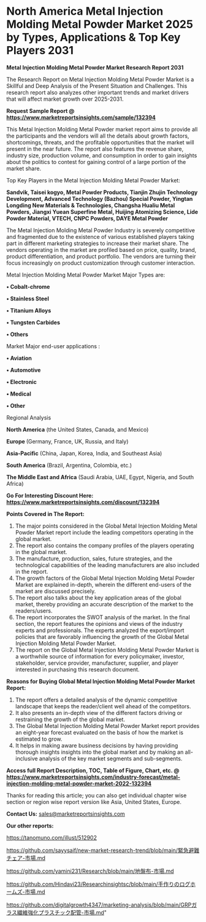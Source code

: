 # North America Metal Injection Molding Metal Powder Market 2025 by Types, Applications & Top Key Players 2031

<strong>Metal Injection Molding Metal Powder Market Research Report 2031</strong>

The Research Report on Metal Injection Molding Metal Powder Market is a Skillful and Deep Analysis of the Present Situation and Challenges. This research report also analyzes other important trends and market drivers that will affect market growth over 2025-2031.

<strong>Request Sample Report @ <a href=https://www.marketreportsinsights.com/sample/132394>https://www.marketreportsinsights.com/sample/132394</a></strong>

This Metal Injection Molding Metal Powder market report aims to provide all the participants and the vendors will all the details about growth factors, shortcomings, threats, and the profitable opportunities that the market will present in the near future. The report also features the revenue share, industry size, production volume, and consumption in order to gain insights about the politics to contest for gaining control of a large portion of the market share.

Top Key Players in the Metal Injection Molding Metal Powder Market:

<strong>Sandvik, Taisei kogyo, Metal Powder Products, Tianjin Zhujin Technology Development, Advanced Technology (Bazhou) Special Powder, Yingtan Longding New Materials & Technologies, Changsha Hualiu Metal Powders, Jiangxi Yuean Superfine Metal, Huijing Atomizing Science, Lide Powder Material, VTECH, CNPC Powders, DAYE Metal Powder</strong>

The Metal Injection Molding Metal Powder Industry is severely competitive and fragmented due to the existence of various established players taking part in different marketing strategies to increase their market share. The vendors operating in the market are profiled based on price, quality, brand, product differentiation, and product portfolio. The vendors are turning their focus increasingly on product customization through customer interaction.

Metal Injection Molding Metal Powder Market Major Types are:

<strong>• Cobalt-chrome

• Stainless Steel

• Titanium Alloys

• Tungsten Carbides

• Others</strong>

Market Major end-user applications :

<strong>• Aviation

• Automotive

• Electronic

• Medical

• Other</strong>

Regional Analysis

</u><strong><b>North America</b></strong> (the United States, Canada, and Mexico)

<strong><b>Europe </b></strong>(Germany, France, UK, Russia, and Italy)

<strong><b>Asia-Pacific</b></strong> (China, Japan, Korea, India, and Southeast Asia)

<strong><b>South America</b></strong> (Brazil, Argentina, Colombia, etc.)

<strong><b>The Middle East and Africa</b></strong> (Saudi Arabia, UAE, Egypt, Nigeria, and South Africa)

<strong>Go For Interesting Discount Here: <a href=https://www.marketreportsinsights.com/discount/132394>https://www.marketreportsinsights.com/discount/132394</a></strong>

<strong>Points Covered in The Report:</strong>
<ol>
  <li>The major points considered in the Global Metal Injection Molding Metal Powder Market report include the leading competitors operating in the global market.</li>
  <li>The report also contains the company profiles of the players operating in the global market.</li>
  <li>The manufacture, production, sales, future strategies, and the technological capabilities of the leading manufacturers are also included in the report.</li>
  <li>The growth factors of the Global Metal Injection Molding Metal Powder Market are explained in-depth, wherein the different end-users of the market are discussed precisely.</li>
  <li>The report also talks about the key application areas of the global market, thereby providing an accurate description of the market to the readers/users.</li>
  <li>The report incorporates the SWOT analysis of the market. In the final section, the report features the opinions and views of the industry experts and professionals. The experts analyzed the export/import policies that are favorably influencing the growth of the Global Metal Injection Molding Metal Powder Market.</li>
  <li>The report on the Global Metal Injection Molding Metal Powder Market is a worthwhile source of information for every policymaker, investor, stakeholder, service provider, manufacturer, supplier, and player interested in purchasing this research document.</li>
</ol>
<strong>Reasons for Buying Global Metal Injection Molding Metal Powder Market Report:</strong>

<ol>
  <li>The report offers a detailed analysis of the dynamic competitive landscape that keeps the reader/client well ahead of the competitors.</li>
  <li>It also presents an in-depth view of the different factors driving or restraining the growth of the global market.</li>
  <li>The Global Metal Injection Molding Metal Powder Market report provides an eight-year forecast evaluated on the basis of how the market is estimated to grow.</li>
  <li>It helps in making aware business decisions by having providing thorough insights insights into the global market and by making an all-inclusive analysis of the key market segments and sub-segments.</li>
</ol>
<strong>Access full Report Description, TOC, Table of Figure, Chart, etc. @ <a href=https://www.marketreportsinsights.com/industry-forecast/metal-injection-molding-metal-powder-market-2022-132394>https://www.marketreportsinsights.com/industry-forecast/metal-injection-molding-metal-powder-market-2022-132394</a></strong>


Thanks for reading this article; you can also get individual chapter wise section or region wise report version like Asia, United States, Europe.

<strong>Contact Us:</strong>
sales@marketreportsinsights.com

<strong>Our other reports:</strong>

<a href=https://tanomuno.com/illust/512902>https://tanomuno.com/illust/512902</a>

<a href=https://github.com/sayysaif/new-market-research-trend/blob/main/緊急避難チェア-市場.md>https://github.com/sayysaif/new-market-research-trend/blob/main/緊急避難チェア-市場.md</a>

<a href=https://github.com/yamini231/Research/blob/main/地盤布-市場.md>https://github.com/yamini231/Research/blob/main/地盤布-市場.md</a>

<a href=https://github.com/Hindavi23/Researchinsightsc/blob/main/手作りのログホームズ-市場.md>https://github.com/Hindavi23/Researchinsightsc/blob/main/手作りのログホームズ-市場.md</a>

<a href=https://github.com/digitalgrowth4347/marketing-analysis/blob/main/GRPガラス繊維強化プラスチック配管-市場.md>https://github.com/digitalgrowth4347/marketing-analysis/blob/main/GRPガラス繊維強化プラスチック配管-市場.md</a>"
